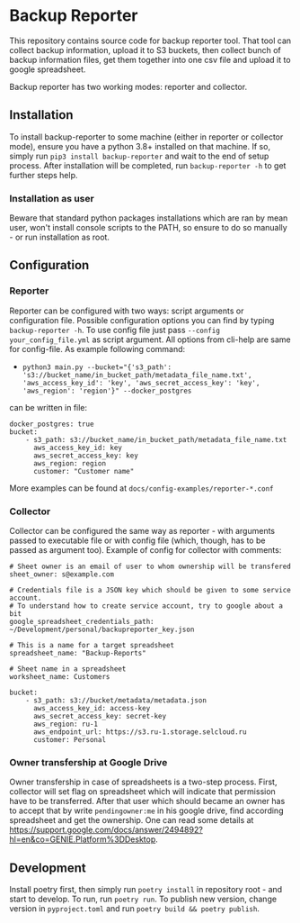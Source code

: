 # Backup Reporter

This repository contains source code for backup reporter tool. That tool can collect backup information, upload it to S3 buckets, then collect bunch of backup information files, get them together into one csv file and upload it to google spreadsheet.

Backup reporter has two working modes: reporter and collector.

## Installation

To install backup-reporter to some machine (either in reporter or collector mode), ensure you have a python 3.8+ installed on that machine. If so, simply run `pip3 install backup-reporter` and wait to the end of setup process. After installation will be completed, run `backup-reporter -h` to get further steps help.

### Installation as user

Beware that standard python packages installations which are ran by mean user, won't install console scripts to the PATH, so ensure to do so manually - or run installation as root.

## Configuration

### Reporter

Reporter can be configured with two ways: script arguments or configuration file. Possible configuration options you can find by typing `backup-reporter -h`. To use config file just pass `--config your_config_file.yml` as script argument.
All options from cli-help are same for config-file. As example following command:
- `python3 main.py --bucket="{'s3_path': 's3://bucket_name/in_bucket_path/metadata_file_name.txt', 'aws_access_key_id': 'key', 'aws_secret_access_key': 'key', 'aws_region': 'region'}" --docker_postgres`

can be written in file:
```
docker_postgres: true
bucket:
    - s3_path: s3://bucket_name/in_bucket_path/metadata_file_name.txt
      aws_access_key_id: key
      aws_secret_access_key: key
      aws_region: region
      customer: "Customer name"
```

More examples can be found at `docs/config-examples/reporter-*.conf`

### Collector

Collector can be configured the same way as reporter - with arguments passed to executable file or with config file (which, though, has to be passed as argument too). Example of config for collector with comments:

```
# Sheet owner is an email of user to whom ownership will be transfered
sheet_owner: s@example.com

# Credentials file is a JSON key which should be given to some service account.
# To understand how to create service account, try to google about a bit
google_spreadsheet_credentials_path: ~/Development/personal/backupreporter_key.json

# This is a name for a target spreadsheet
spreadsheet_name: "Backup-Reports"

# Sheet name in a spreadsheet
worksheet_name: Customers

bucket:
    - s3_path: s3://bucket/metadata/metadata.json
      aws_access_key_id: access-key
      aws_secret_access_key: secret-key
      aws_region: ru-1
      aws_endpoint_url: https://s3.ru-1.storage.selcloud.ru
      customer: Personal
```

### Owner transfership at Google Drive

Owner transfership in case of spreadsheets is a two-step process. First, collector will set flag on spreadsheet which will indicate that permission have to be transferred. After that user which should became an owner has to accept that by write `pendingowner:me` in his google drive, find according spreadsheet and get the ownership. One can read some details at https://support.google.com/docs/answer/2494892?hl=en&co=GENIE.Platform%3DDesktop.

## Development

Install poetry first, then simply run `poetry install` in repository root - and
start to develop. To run, run `poetry run`. To publish new version, change
version in `pyproject.toml` and run `poetry build && poetry publish`.
